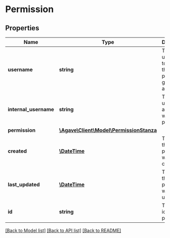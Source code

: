 # Permission

## Properties
Name | Type | Description | Notes
------------ | ------------- | ------------- | -------------
**username** | **string** | The username to whom this permission grant applies | 
**internal_username** | **string** | The internal user associated with this permission | [optional] 
**permission** | [**\Agave\Client\Model\PermissionStanza**](PermissionStanza.md) |  | 
**created** | [**\DateTime**](\DateTime.md) | The date the permission was created | 
**last_updated** | [**\DateTime**](\DateTime.md) | The date the permission was last updated | 
**id** | **string** | The unique id of this permission | 

[[Back to Model list]](../README.md#documentation-for-models) [[Back to API list]](../README.md#documentation-for-api-endpoints) [[Back to README]](../README.md)


